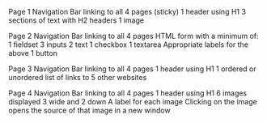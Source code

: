 Page 1
Navigation Bar linking to all 4 pages (sticky)
1 header using H1
3 sections of text with H2 headers
1 image


Page 2
Navigation Bar linking to all 4 pages
HTML form with a minimum of:
1 fieldset
3 inputs
2 text
1 checkbox
1 textarea
Appropriate labels for the above
1 button


Page 3
Navigation Bar linking to all 4 pages
1 header using H1
1 ordered or unordered list of links to 5 other websites


Page 4
Navigation Bar linking to all 4 pages
1 header using H1
6 images displayed 3 wide and 2 down
A label for each image
Clicking on the image opens the source of that image in a new window

